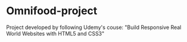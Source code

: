 # Omnifood-project
Project developed by following Udemy's couse: "Build Responsive Real World Websites with HTML5 and CSS3"

